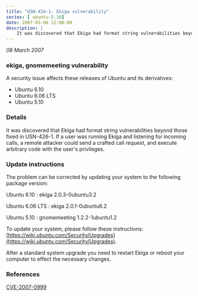 ```yaml
---
title: "USN-434-1: Ekiga vulnerability"
series: [ ubuntu-5.10]
date: 2007-03-08 12:00:00
description: |
    It was discovered that Ekiga had format string vulnerabilities beyond  those fixed in USN-426-1.  If a user was running Ekiga and listening for  incoming calls, a remote attacker could send a crafted call request, and  execute arbitrary code with the user&#39;s privileges.
--- 
```

 
 

*08 March 2007*

### ekiga, gnomemeeting vulnerability

A security issue affects these releases of Ubuntu and its derivatives:

* Ubuntu 6.10
* Ubuntu 6.06 LTS
* Ubuntu 5.10

### Details

It was discovered that Ekiga had format string vulnerabilities beyond those fixed in USN-426-1. If a user was running Ekiga and listening for incoming calls, a remote attacker could send a crafted call request, and execute arbitrary code with the user&#39;s privileges.

### Update instructions

The problem can be corrected by updating your system to the following package version:

Ubuntu 6.10
 : ekiga <span>2.0.3-0ubuntu3.2</span>

Ubuntu 6.06 LTS
 : ekiga <span>2.0.1-0ubuntu6.2</span>

Ubuntu 5.10
 : gnomemeeting <span>1.2.2-1ubuntu1.2</span>

To update your system, please follow these instructions: [https://wiki.ubuntu.com/Security/Upgrades](https://wiki.ubuntu.com/Security/Upgrades).

After a standard system upgrade you need to restart Ekiga or reboot your computer to effect the necessary changes.

### References

 
 [CVE-2007-0999](http://people.ubuntu.com/~ubuntu-security/cve/CVE-2007-0999)
 

